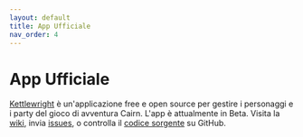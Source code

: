 ```yaml
---
layout: default
title: App Ufficiale
nav_order: 4
---
```


# App Ufficiale

[Kettlewright](https://kettlewright.com) è un'applicazione free e open source per gestire i personaggi e i party del gioco di avventura Cairn. L'app è attualmente in Beta. Visita la [wiki](https://github.com/yochaigal/kettlewright/wiki), invia [issues](https://github.com/yochaigal/kettlewright/issues), o controlla il [codice sorgente](https://github.com/yochaigal/kettlewright) su GitHub.

